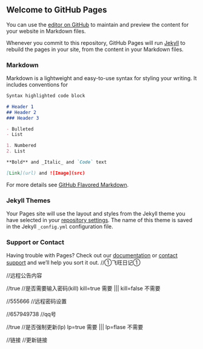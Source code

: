 ## Welcome to GitHub Pages

You can use the [editor on GitHub](https://github.com/mt2y/44/edit/gh-pages/index.md) to maintain and preview the content for your website in Markdown files.

Whenever you commit to this repository, GitHub Pages will run [Jekyll](https://jekyllrb.com/) to rebuild the pages in your site, from the content in your Markdown files.

### Markdown

Markdown is a lightweight and easy-to-use syntax for styling your writing. It includes conventions for

```markdown
Syntax highlighted code block

# Header 1
## Header 2
### Header 3

- Bulleted
- List

1. Numbered
2. List

**Bold** and _Italic_ and `Code` text

[Link](url) and ![Image](src)
```

For more details see [GitHub Flavored Markdown](https://guides.github.com/features/mastering-markdown/).

### Jekyll Themes

Your Pages site will use the layout and styles from the Jekyll theme you have selected in your [repository settings](https://github.com/mt2y/44/settings/pages). The name of this theme is saved in the Jekyll `_config.yml` configuration file.

### Support or Contact

Having trouble with Pages? Check out our [documentation](https://docs.github.com/categories/github-pages-basics/) or [contact support](https://support.github.com/contact) and we’ll help you sort it out.
//①飞旺日记①

//远程公告内容

//<kl>true<kl>
//是否需要输入密码(kill)   kill=true 需要  ||| kill=false 不需要

//<ml>555666<ml>
//远程密码设置

//<gi>657949738<gi>
//qq号

//<yt>true<yt>
//是否强制更新(lp)   lp=true 需要  ||| lp=flase 不需要

//<lkl>链接<lkl>
//更新链接
